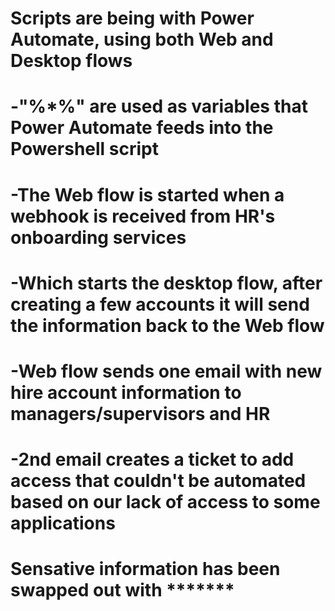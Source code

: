 # Scripts are being with Power Automate, using both Web and Desktop flows
#   -"%*%" are used as variables that Power Automate feeds into the Powershell script
#   -The Web flow is started when a webhook is received from HR's onboarding services
#     -Which starts the desktop flow, after creating a few accounts it will send the information back to the Web flow
#     -Web flow sends one email with new hire account information to managers/supervisors and HR
#       -2nd email creates a ticket to add access that couldn't be automated based on our lack of access to some applications
# Sensative information has been swapped out with *******
